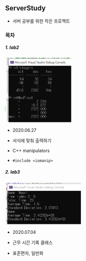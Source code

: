 ## ServerStudy

- 서버 공부를 위한 작은 프로젝트



### 목차

##### 1. lab2
<img src=".\images\lab2.png" alt="lab2" style="zoom:60%;" />

- 2020.06.27

- 서식에 맞춰 출력하기

- C++ manipulators

- `#include <iomanip>`

#####  2. lab3
<img src=".\images\lab3.png" alt="lab3" style="zoom:60%;" />

- 2020.07.04

- 근무 시간 기록 클래스

- 표준편차, 일반화